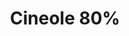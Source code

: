 ---
name: Cineole 80%
title: Cineole 80%
details:
  - detail:
      key: "Brand"
      value: "Natural Aroma"
  - detail:
      key: "Purity"
      value: "80%"
  - detail:
      key: "Usage/Application"
      value: "Fragrance,Flavour,Pharma"
  - detail:
      key: "Botanical Name"
      value: "Eucalyptus Globulus"
  - detail:
      key: "Color"
      value: "Pale Yellow"
  - detail:
      key: "Packaging Type"
      value: "Can,Barrel"
  - detail:
      key: "Packaging Size"
      value: "5,25,200 Kg"
  - detail:
      key: "Shelf Life"
      value: "6 Month"
  - detail:
      key: "Chemical Formula"
      value: "C10H18O"
  - detail:
      key: "Density"
      value: "922 kg/m3"
  - detail:
      key: "Melting Point"
      value: "1.5 deg C"
  - detail:
      key: "Boiling Point"
      value: "172 deg C"
  - detail:
      key: "Molar mass"
      value: "154.249 g/mol"
  - detail:
      key: "Physical State"
      value: "Liquid"
showOnHome: false
thumbnail: https://5.imimg.com/data5/SELLER/Default/2021/12/FB/EZ/UX/3823480/cineole-80--125x125.jpg
productImages:
  - https://ucarecdn.com/8213c725-21d0-4ac0-ad5e-c1975c20032b/
category: natural isolates
---